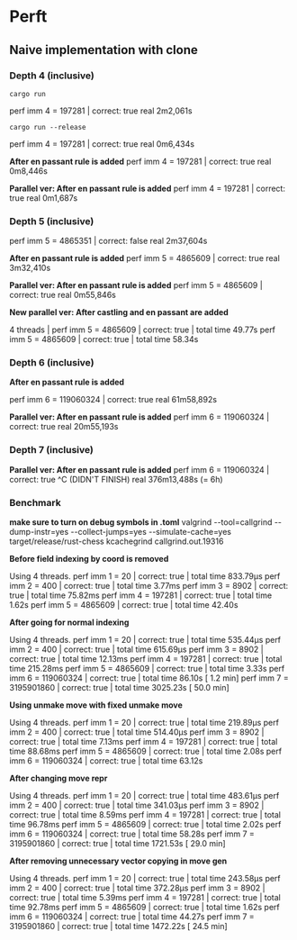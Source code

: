 # Perft

## Naive implementation with clone

### Depth 4 (inclusive)

`cargo run`

perf imm 4 = 197281 | correct: true
real    2m2,061s

`cargo run --release`

perf imm 4 = 197281 | correct: true
real    0m6,434s

**After en passant rule is added**
perf imm 4 = 197281 | correct: true
real	0m8,446s

**Parallel ver: After en passant rule is added**
perf imm 4 = 197281 | correct: true
real	0m1,687s

### Depth 5  (inclusive)

perf imm 5 = 4865351 | correct: false
real    2m37,604s

**After en passant rule is added**
perf imm 5 = 4865609 | correct: true
real	3m32,410s

**Parallel ver: After en passant rule is added**
perf imm 5 = 4865609 | correct: true
real	0m55,846s

**New parallel ver: After castling and en passant are added**

4 threads | perf imm 5 =    4865609 | correct: true | total time   49.77s
perf imm 5 =    4865609 | correct: true | total time   58.34s

### Depth 6  (inclusive)

**After en passant rule is added**

perf imm 6 = 119060324 | correct: true
real	61m58,892s

**Parallel ver: After en passant rule is added**
perf imm 6 = 119060324 | correct: true
real	20m55,193s

### Depth 7 (inclusive)

**Parallel ver: After en passant rule is added**
perf imm 6 = 119060324 | correct: true
^C (DIDN'T FINISH)
real	376m13,488s (= 6h)

### Benchmark

**make sure to turn on debug symbols in .toml**
valgrind --tool=callgrind --dump-instr=yes --collect-jumps=yes --simulate-cache=yes target/release/rust-chess
kcachegrind callgrind.out.19316

**Before field indexing by coord is removed**

Using 4 threads.
perf imm 1 =         20 | correct: true | total time 833.79µs
perf imm 2 =        400 | correct: true | total time   3.77ms
perf imm 3 =       8902 | correct: true | total time  75.82ms
perf imm 4 =     197281 | correct: true | total time    1.62s
perf imm 5 =    4865609 | correct: true | total time   42.40s

**After going for normal indexing**

Using 4 threads.
perf imm 1 =         20 | correct: true | total time 535.44µs
perf imm 2 =        400 | correct: true | total time 615.69µs
perf imm 3 =       8902 | correct: true | total time  12.13ms
perf imm 4 =     197281 | correct: true | total time 215.28ms
perf imm 5 =    4865609 | correct: true | total time    3.33s
perf imm 6 =  119060324 | correct: true | total time   86.10s   [  1.2 min]
perf imm 7 = 3195901860 | correct: true | total time 3025.23s   [ 50.0 min]

**Using unmake move with fixed unmake move**

Using 4 threads.
perf imm 1 =         20 | correct: true | total time 219.89µs
perf imm 2 =        400 | correct: true | total time 514.40µs
perf imm 3 =       8902 | correct: true | total time   7.13ms
perf imm 4 =     197281 | correct: true | total time  88.68ms
perf imm 5 =    4865609 | correct: true | total time    2.08s
perf imm 6 =  119060324 | correct: true | total time   63.12s

**After changing move repr**

Using 4 threads.
perf imm 1 =         20 | correct: true | total time 483.61µs
perf imm 2 =        400 | correct: true | total time 341.03µs
perf imm 3 =       8902 | correct: true | total time   8.59ms
perf imm 4 =     197281 | correct: true | total time  96.78ms
perf imm 5 =    4865609 | correct: true | total time    2.02s
perf imm 6 =  119060324 | correct: true | total time   58.28s
perf imm 7 = 3195901860 | correct: true | total time 1721.53s  [ 29.0 min]

**After removing unnecessary vector copying in move gen**

Using 4 threads.
perf imm 1 =         20 | correct: true | total time 243.58µs
perf imm 2 =        400 | correct: true | total time 372.28µs
perf imm 3 =       8902 | correct: true | total time   5.39ms
perf imm 4 =     197281 | correct: true | total time  92.78ms
perf imm 5 =    4865609 | correct: true | total time    1.62s
perf imm 6 =  119060324 | correct: true | total time   44.27s
perf imm 7 = 3195901860 | correct: true | total time 1472.22s [ 24.5 min]
